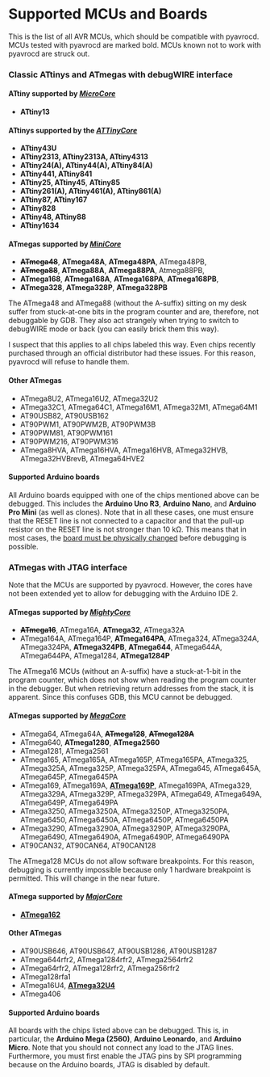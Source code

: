# Supported MCUs and Boards



This is the list of all AVR MCUs, which should be compatible with pyavrocd. MCUs tested with pyavrocd are marked bold. MCUs known not to work with pyavrocd are struck out.

### Classic ATtinys and ATmegas with debugWIRE interface

#### ATtiny supported by [*MicroCore*](https://github.com/MCUdude/MicroCore)

- **ATtiny13**

#### ATtinys supported by the [*ATTinyCore*](https://github.com/SpenceKonde/ATTinyCore)

* **ATtiny43U**
* **ATtiny2313, ATtiny2313A, ATtiny4313**
* **ATtiny24(A), ATtiny44(A), ATtiny84(A)**
* **ATtiny441, ATtiny841**
* **ATtiny25, ATtiny45**, **ATtiny85**
* **ATtiny261(A), ATtiny461(A), ATtiny861(A)**
* **ATtiny87, ATtiny167**
* **ATtiny828**
* **ATtiny48, ATtiny88**
* **ATtiny1634**

#### ATmegas supported by [*MiniCore*](https://github.com/MCUdude/MiniCore)

* <s>__ATmega48__</s>, __ATmega48A__, __ATmega48PA__, ATmega48PB,
* <s>__ATmega88__</s>, __ATmega88A__, __ATmega88PA__, Atmega88PB,
* __ATmega168__, __ATmega168A__, __ATmega168PA__, **ATmega168PB**,
* **ATmega328**, __ATmega328P__, **ATmega328PB**

The ATmega48 and ATmega88 (without the A-suffix) sitting on my desk suffer from stuck-at-one bits in the program counter and are, therefore, not debuggable by GDB. They also act strangely when trying to switch to debugWIRE mode or back (you can easily brick them this way).

I suspect that this applies to all chips labeled this way. Even chips recently purchased through an official distributor had these issues. For this reason, pyavrocd will refuse to handle them.

#### Other ATmegas

* ATmega8U2, ATmega16U2, ATmega32U2
* ATmega32C1, ATmega64C1, ATmega16M1, ATmega32M1, ATmega64M1
* AT90USB82, AT90USB162
* AT90PWM1, AT90PWM2B, AT90PWM3B
* AT90PWM81, AT90PWM161
* AT90PWM216, AT90PWM316
* ATmega8HVA, ATmega16HVA, ATmega16HVB, ATmega32HVB, ATmega32HVBrevB, ATmega64HVE2

#### Supported Arduino boards

All Arduino boards equipped with one of the chips mentioned above can be debugged. This includes the **Arduino Uno R3**, **Arduino Nano**, and **Arduino Pro Mini** (as well as clones). Note that in all these cases, one must ensure that the RESET line is not connected to a capacitor and that the pull-up resistor on the RESET line is not stronger than 10 kΩ. This means that in most cases, the [board must be physically changed](https://github.com/felias-fogg/pyavrocd/blob/main/docs/board-preparation.md) before debugging is possible.



### ATmegas with JTAG interface

Note that the MCUs are supported by pyavrocd. However, the cores have not been extended yet to allow for debugging with the Arduino IDE 2.

#### ATmegas supported by [*MightyCore*](https://github.com/MCUdude/MightyCore)

* **~~ATmega16~~**, ATmega16A, **ATmega32**, ATmega32A
* ATmega164A, ATmega164P, **ATmega164PA**, ATmega324, ATmega324A, ATmega324PA, **ATmega324PB**, **ATmega644**, ATmega644A, ATmega644PA, ATmega1284, **ATmega1284P**

The ATmega16 MCUs (without an A-suffix) have a stuck-at-1-bit in the program counter, which does not show when reading the program counter in the debugger. But when retrieving return addresses from the stack, it is apparent. Since this confuses GDB, this MCU cannot be debugged.

#### ATmegas supported by [*MegaCore*](https://github.com/MCUdude/MegaCore)

* ATmega64, ATmega64A, ~~**ATmega128**~~, ~~**ATmega128A**~~
* ATmega640, **ATmega1280**, **ATmega2560**
* ATmega1281, ATmega2561
* ATmega165, ATmega165A, ATmega165P, ATmega165PA, ATmega325, ATmega325A, ATmega325P, ATmega325PA, ATmega645, ATmega645A, ATmega645P, ATmega645PA
* ATmega169, ATmega169A, <u>**ATmega169P**</u>, ATmega169PA, ATmega329, ATmega329A, ATmega329P, ATmega329PA, ATmega649, ATmega649A, ATmega649P, ATmega649PA
* ATmega3250, ATmega3250A, ATmega3250P, ATmega3250PA, ATmega6450, ATmega6450A, ATmega6450P, ATmega6450PA
* ATmega3290, ATmega3290A, ATmega3290P, ATmega3290PA, ATmega6490, ATmega6490A, ATmega6490P, ATmega6490PA
* AT90CAN32, AT90CAN64, AT90CAN128

The ATmega128 MCUs do not allow software breakpoints. For this reason, debugging is currently impossible because only 1 hardware breakpoint is permitted. This will change in the near future.

#### ATmega supported by [*MajorCore*](https://github.com/MCUdude/MajorCore)

* <u>**ATmega162**</u>

#### Other ATmegas

* AT90USB646, AT90USB647, AT90USB1286, AT90USB1287
* ATmega644rfr2, ATmega1284rfr2, ATmega2564rfr2
* ATmega64rfr2, ATmega128rfr2, ATmega256rfr2
* ATmega128rfa1
* ATmega16U4, **<u>ATmega32U4</u>**
* ATmega406

#### Supported Arduino boards

All boards with the chips listed above can be debugged. This is, in particular, the **Arduino Mega (2560)**, **Arduino Leonardo**, and **Arduino Micro**. Note that you should not connect any load to the JTAG lines. Furthermore, you must first enable the JTAG pins by SPI programming because on the Arduino boards, JTAG is disabled by default.

